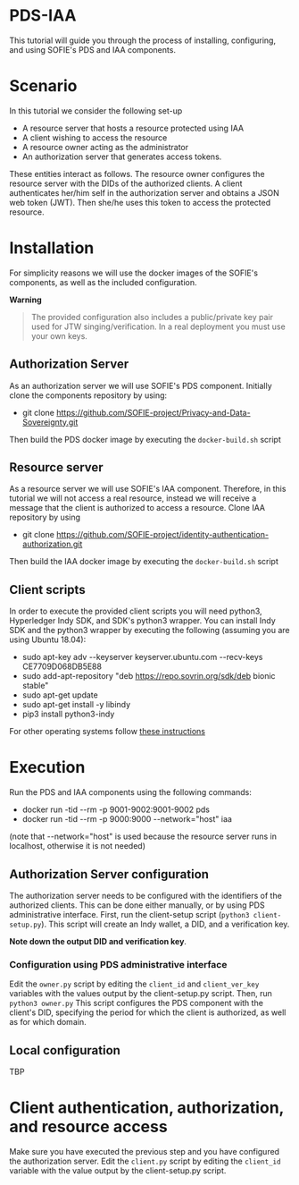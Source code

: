 # PDS-IAA
This tutorial will guide you through the process of installing, configuring, and using SOFIE's PDS and IAA components.

# Scenario
In this tutorial we consider the following set-up
* A resource server that hosts a resource protected using IAA
* A client wishing to access the resource
* A resource owner acting as the administrator
* An authorization server that generates access tokens.

These entities interact as follows. The resource owner configures the resource server with the DIDs of the authorized
clients. A client authenticates her/him self in the authorization server and obtains a JSON web token (JWT). Then she/he
uses this token to access the protected resource.

# Installation
For simplicity reasons we will use the docker images of the SOFIE's components, as well as the included configuration.

**Warning**
> The provided configuration also includes a public/private key pair used for JTW singing/verification. In a real deployment you must use
> your own keys.


## Authorization Server
As an authorization server we will use SOFIE's PDS component. Initially clone the components repository by using:

* git clone https://github.com/SOFIE-project/Privacy-and-Data-Sovereignty.git

Then build the PDS docker image by executing the `docker-build.sh` script


## Resource server
As a resource server we will use SOFIE's IAA component. Therefore, in this tutorial we will not access a real resource, instead we will 
receive a message that the client is authorized to access a resource. Clone IAA repository by using

* git clone https://github.com/SOFIE-project/identity-authentication-authorization.git

Then build the IAA docker image by executing the `docker-build.sh` script

## Client scripts
In order to execute the provided client scripts you will need python3, Hyperledger Indy SDK, and SDK's python3 wrapper. You can install Indy 
SDK and the python3 wrapper by executing the following (assuming you are using Ubuntu 18.04):

* sudo apt-key adv --keyserver keyserver.ubuntu.com --recv-keys CE7709D068DB5E88
* sudo add-apt-repository "deb https://repo.sovrin.org/sdk/deb bionic stable"
* sudo apt-get update
* sudo apt-get install -y libindy
* pip3 install python3-indy

For other operating systems follow [these instructions](https://github.com/hyperledger/indy-sdk#installing-the-sdk)

# Execution
Run the PDS and IAA components using the following commands:

* docker run -tid --rm -p 9001-9002:9001-9002 pds
* docker run -tid --rm -p 9000:9000 --network="host"  iaa

(note that --network="host" is used because the resource server runs in localhost, otherwise it is not needed)

## Authorization Server configuration
The authorization server needs to be configured with the identifiers of the authorized clients. This can be done either manually, or by using PDS administrative interface.
First, run the client-setup script (`python3 client-setup.py`). This script will create an Indy wallet, a DID, and a verification key. 

**Note down the output DID and verification key**.

### Configuration using PDS administrative interface
Edit the `owner.py` script by editing the `client_id` and `client_ver_key` variables with the values output by the client-setup.py script. 
Then, run `python3 owner.py` This script configures the PDS component with the client's DID, specifying the period for which the client is authorized,
as well as for which domain. 

## Local configuration
TBP

# Client authentication, authorization, and resource access
Make sure you have executed the previous step and you have configured the authorization server. 
Edit the `client.py` script by editing the `client_id`  variable with the value output by the client-setup.py script.

